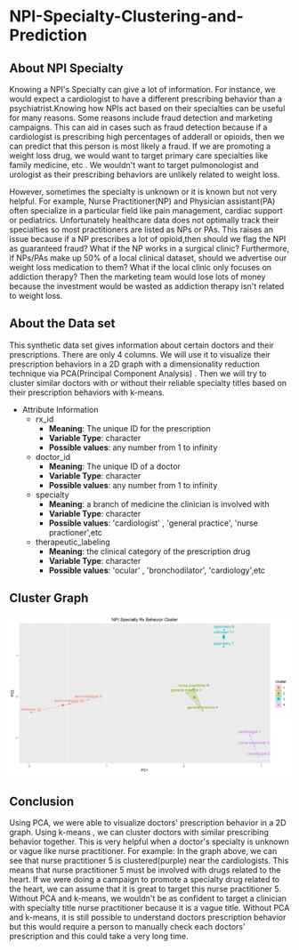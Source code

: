 # NPI-Specialty-Clustering-and-Prediction

## About NPI Specialty 
Knowing a NPI's Specialty can give a lot of information. For instance, we would expect a cardiologist to have a different prescribing behavior than a psychiatrist.Knowing how  NPIs act based on their specialties can be useful for many reasons. Some reasons include fraud detection and marketing campaigns. This can aid in cases such as fraud detection because if a cardiologist is prescribing high percentages of adderall or opioids, then we can predict that this person is most likely a fraud. If we are promoting a weight loss drug, we would want to target primary care specialties like family medicine, etc . We wouldn't want to target pulmonologist and urologist as their prescribing behaviors are unlikely related to weight loss.

However, sometimes the specialty is unknown or it is known but not very helpful. For example, Nurse Practitioner(NP) and Physician assistant(PA) often specialize in a particular field like pain management, cardiac support or pediatrics. Unfortunately healthcare data does not optimally track their specialties so most practitioners are listed as NPs or PAs. This raises an issue because if a NP prescribes a lot of opioid,then should we flag the NPI as guaranteed fraud? What if the NP works in a surgical clinic? Furthermore,  if NPs/PAs make up 50% of a local clinical dataset, should we advertise our weight loss medication  to them? What if the local clinic only focuses on addiction therapy? Then the marketing team would lose lots of money because the investment would be wasted as addiction therapy isn't related to weight loss.

## About the Data set

This  synthetic data set gives information about  certain doctors and their prescriptions. There are only 4 columns. We will use it to visualize their prescription behaviors in a 2D graph with a dimensionality  reduction technique via  PCA(Principal Component Analysis) . Then we will try to cluster similar doctors with or without their reliable specialty titles based on their prescription behaviors with k-means.
* Attribute Information
  +	rx_id 
      +	__Meaning__: The unique ID for the prescription
      +	__Variable Type__: character
      +	__Possible values__:  any number from 1 to infinity
  +	doctor_id 
      +	__Meaning__: The unique ID of a  doctor 
      +	__Variable Type__: character
      +	__Possible values__:  any number from 1 to infinity
  +	specialty 
      +	__Meaning__: a branch of medicine the clinician is involved with
      +	__Variable Type__: character
      +	__Possible values__:  'cardiologist' , 'general practice', 'nurse practioner',etc
  +	therapeutic_labeling 
      +	__Meaning__: the clinical category of the prescription drug
      +	__Variable Type__: character
      +	__Possible values__:  'ocular' , 'bronchodilator', 'cardiology',etc  
	 
	 
## Cluster Graph
![Alt text](PCA%20with%20kmeans%20NPI%20Specialty.PNG)


## Conclusion
Using PCA, we were able to visualize doctors' prescription behavior in a 2D graph. Using k-means , we can cluster doctors with similar prescribing behavior together. This is very helpful when a doctor's specialty is unknown or vague like nurse practitioner. For example: In the graph above, we can see that nurse practitioner 5 is clustered(purple) near the cardiologists. This means that nurse practitioner 5 must be involved with drugs related to the heart. If we were doing a campaign to promote a specialty drug related to the heart, we can assume that it is great to target this nurse practitioner 5. Without PCA and k-means, we wouldn't be as confident to target a clinician with specialty title nurse practitioner because it is a vague title. Without PCA and k-means, it is still possible to understand doctors prescription behavior but this would require a person to manually check each doctors' prescription and this could take a very long time.